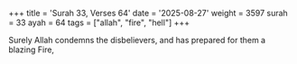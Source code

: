 +++
title = 'Surah 33, Verses 64'
date = '2025-08-27'
weight = 3597
surah = 33
ayah = 64
tags = ["allah", "fire", "hell"]
+++

Surely Allah condemns the disbelievers, and has prepared for them a blazing Fire,